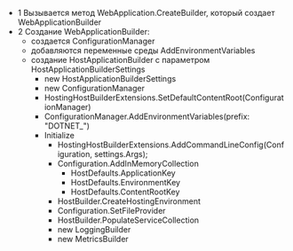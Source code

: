   - 1 Вызывается метод WebApplication.CreateBuilder, который создает WebApplicationBuilder
  - 2 Создание WebApplicationBuilder:
    - создается ConfigurationManager
    - добавляются переменные среды AddEnvironmentVariables
    - создание HostApplicationBuilder с параметром HostApplicationBuilderSettings
        - new HostApplicationBuilderSettings
        - new ConfigurationManager
        - HostingHostBuilderExtensions.SetDefaultContentRoot(ConfigurationManager)
        - ConfigurationManager.AddEnvironmentVariables(prefix: "DOTNET_")
        - Initialize
          - HostingHostBuilderExtensions.AddCommandLineConfig(Configuration, settings.Args);
          - Configuration.AddInMemoryCollection
            - HostDefaults.ApplicationKey
            - HostDefaults.EnvironmentKey
            - HostDefaults.ContentRootKey
          - HostBuilder.CreateHostingEnvironment
          - Configuration.SetFileProvider
          - HostBuilder.PopulateServiceCollection
          - new LoggingBuilder
          - new MetricsBuilder
